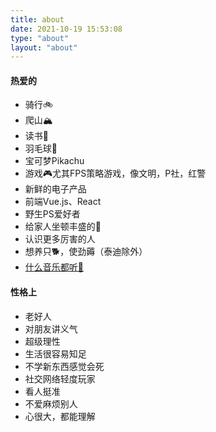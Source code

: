 ```yaml
---
title: about
date: 2021-10-19 15:53:08
type: "about"
layout: "about"
---
```

#### 热爱的

- 骑行🚲
- 爬山🏔
- 读书📖
- 羽毛球🏸
- 宝可梦Pikachu
- 游戏🎮尤其FPS策略游戏，像文明，P社，红警
- 新鲜的电子产品
- 前端Vue.js、React
- 野生PS爱好者
- 给家人坐顿丰盛的🍚
- 认识更多厉害的人
- 想养只🐕，使劲薅（泰迪除外）
- [什么音乐都听🎵](https://music.163.com/#/playlist?id=3228033617)

#### 性格上

- 老好人
- 对朋友讲义气
- 超级理性
- 生活很容易知足
- 不学新东西感觉会死
- 社交网络轻度玩家
- 看人挺准
- 不爱麻烦别人
- 心很大，都能理解